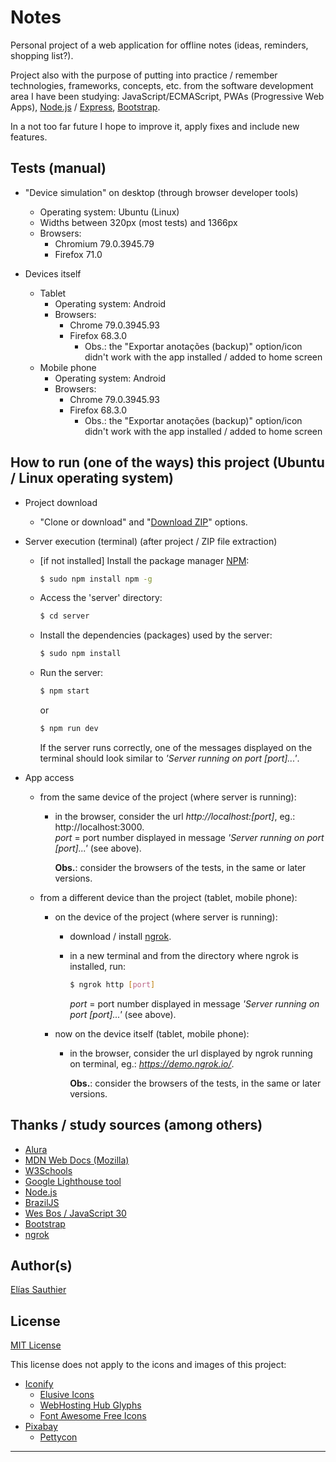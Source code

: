 # Notes

Personal project of a web application for offline notes (ideas, reminders, shopping list?).

Project also with the purpose of putting into practice / remember technologies, frameworks, concepts, etc. from the software development area I have been studying: JavaScript/ECMAScript, PWAs (Progressive Web Apps), [Node.js](https://nodejs.org) / [Express](https://expressjs.com/), [Bootstrap](https://getbootstrap.com).

In a not too far future I hope to improve it, apply fixes and include new features.

## Tests (manual)

  * "Device simulation" on desktop (through browser developer tools)
    * Operating system: Ubuntu (Linux)
    * Widths between 320px (most tests) and 1366px
    * Browsers: 
      * Chromium 79.0.3945.79
      * Firefox 71.0

  * Devices itself
    * Tablet
      * Operating system: Android
      * Browsers: 
        * Chrome 79.0.3945.93
        * Firefox 68.3.0
          * Obs.: the "Exportar anotações (backup)" option/icon didn't work with the app installed / added to home screen
    * Mobile phone
      * Operating system: Android
      * Browsers:
        * Chrome 79.0.3945.93
        * Firefox 68.3.0
          * Obs.: the "Exportar anotações (backup)" option/icon didn't work with the app installed / added to home screen

## How to run (one of the ways) this project (Ubuntu / Linux operating system)
  * Project download
    * "Clone or download" and "[Download ZIP](https://github.com/Goliass/Anotacoes/archive/master.zip)" options.
    
  * Server execution (terminal) (after project / ZIP file extraction)

      * [if not installed] Install the package manager [NPM](https://docs.npmjs.com/downloading-and-installing-node-js-and-npm):
        ```bash
        $ sudo npm install npm -g 
        ```

      * Access the 'server' directory:
        ```bash
        $ cd server
        ```
      
      * Install the dependencies (packages) used by the server:
        ```bash
        $ sudo npm install
        ```

      * Run the server:
        ```bash
        $ npm start
        ```
        or
        ```bash
        $ npm run dev
        ```
        If the server runs correctly, one of the messages displayed on the terminal should look similar to *'Server running on port [port]...'*.

  * App access
    * from the same device of the project (where server is running):
      * in the browser, consider the url *http://localhost:[port]*, eg.: http://localhost:3000.  
      *port* = port number displayed in message *'Server running on port [port]...'* (see above).  

        **Obs.**: consider the browsers of the tests, in the same or later versions.

    * from a different device than the project (tablet, mobile phone):
      * on the device of the project (where server is running):
        * download / install [ngrok](https://ngrok.com/download).
        
        * in a new terminal and from the directory where ngrok is installed, run:
          ```bash
          $ ngrok http [port]
          ```
          *port* = port number displayed in message *'Server running on port [port]...'* (see above).

      * now on the device itself (tablet, mobile phone):
        * in the browser, consider the url displayed by ngrok running on terminal, eg.: *https://demo.ngrok.io/*.  
        
          **Obs.**: consider the browsers of the tests, in the same or later versions.

## Thanks / study sources (among others)

  * [Alura](https://www.alura.com.br/)
  * [MDN Web Docs (Mozilla)](https://developer.mozilla.org)
  * [W3Schools](https://www.w3schools.com)
  * [Google Lighthouse tool](https://developers.google.com/web/tools/lighthouse/)
  * [Node.js](https://nodejs.org)
  * [BrazilJS](https://braziljs.org/)
  * [Wes Bos / JavaScript 30](https://javascript30.com/)
  * [Bootstrap](https://getbootstrap.com/)
  * [ngrok](https://ngrok.com/)

## Author(s)
[Elías Sauthier](https://github.com/Goliass)

## License
[MIT License](LICENSE.txt)

This license does not apply to the icons and images of this project:
  - [Iconify](https://iconify.design)
    - [Elusive Icons](http://elusiveicons.com/license/)
    - [WebHosting Hub Glyphs](https://www.webhostinghub.com/glyphs/)
    - [Font Awesome Free Icons](https://fontawesome.com/license/free)
  - [Pixabay](https://pixabay.com/) 
    - [Pettycon](https://pixabay.com/users/pettycon-3307648/)

--- 
